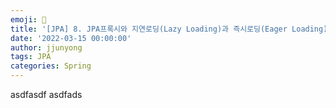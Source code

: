 ```yaml
---
emoji: 🧢
title: '[JPA] 8. JPA프록시와 지연로딩(Lazy Loading)과 즉시로딩(Eager Loading)'
date: '2022-03-15 00:00:00'
author: jjunyong
tags: JPA
categories: Spring
---
```


asdfasdf
asdfads
